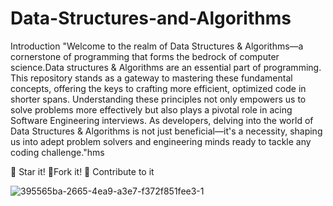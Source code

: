 # Data-Structures-and-Algorithms

Introduction
"Welcome to the realm of Data Structures & Algorithms—a cornerstone of programming that forms the bedrock of computer science.Data structures & Algorithms are an essential part of programming. This repository stands as a gateway to mastering these fundamental concepts, offering the keys to crafting more efficient, optimized code in shorter spans. Understanding these principles not only empowers us to solve problems more effectively but also plays a pivotal role in acing Software Engineering interviews. As developers, delving into the world of Data Structures & Algorithms is not just beneficial—it's a necessity, shaping us into adept problem solvers and engineering minds ready to tackle any coding challenge."hms

🌟 Star it! 🍴Fork it! 🤝 Contribute to it

![395565ba-2665-4ea9-a3e7-f372f851fee3-1](https://github.com/sadman-ichha/Data-Structures-and-Algorithms/assets/89066510/7c87cb9d-9c1d-4f3e-89af-86e9969d2037)

